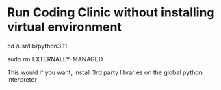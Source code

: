 # Run Coding Clinic without installing virtual environment

cd /usr/lib/python3.11

sudo rm EXTERNALLY-MANAGED

This would if you want, install 3rd party libraries on the global python interpreter

